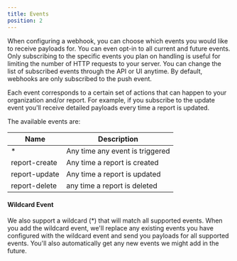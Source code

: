 ```yaml
---
title: Events
position: 2
---
```


When configuring a webhook, you can choose which events you would like to receive payloads for. You can even opt-in to all current and future events. Only subscribing to the specific events you plan on handling is useful for limiting the number of HTTP requests to your server. You can change the list of subscribed events through the API or UI anytime. By default, webhooks are only subscribed to the push event.

Each event corresponds to a certain set of actions that can happen to your organization and/or report. For example, if you subscribe to the update event you'll receive detailed payloads every time a report is updated.

The available events are:


| Name            | Description                      |
|-----------------|----------------------------------|
| *               | Any time any event is triggered  |
| report-create   | Any time a report is created     |
| report-update   | Any time a report is updated     |
| report-delete   | any time a report is deleted     |

#### Wildcard Event

We also support a wildcard (*) that will match all supported events. When you add the wildcard event, we'll replace any existing events you have configured with the wildcard event and send you payloads for all supported events. You'll also automatically get any new events we might add in the future.
